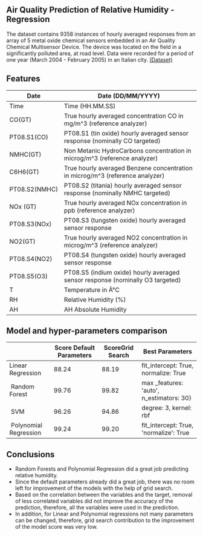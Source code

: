 ## Air Quality Prediction of Relative Humidity - Regression

The dataset contains 9358 instances of hourly averaged responses from an array of 5 metal oxide chemical sensors embedded in an Air Quality Chemical Multisensor Device. The device was located on the field in a significantly polluted area, at road level. Data were recorded for a period of one year (March 2004 - February 2005) in an Italian city. [(Dataset)](https://archive.ics.uci.edu/ml/datasets/Air+Quality#:~:text=The%20dataset%20contains%209358%20instances,Air%20Quality%20Chemical%20Multisensor%20Device.&text=This%20dataset%20can%20be%20used,Commercial%20purposes%20are%20fully%20excluded.)

## Features

| Date                        | Date (DD/MM/YYYY) |
| --- | --- |
| Time                        | Time (HH.MM.SS) |
| CO(GT)                | True hourly averaged concentration CO in mg/m^3 (reference analyzer) |
| PT08.S1(CO)                | PT08.S1 (tin oxide) hourly averaged sensor response (nominally CO targeted) |
| NMHC(GT) | Non Metanic HydroCarbons concentration in microg/m^3 (reference analyzer) |
| C6H6(GT) | True hourly averaged Benzene concentration in microg/m^3 (reference analyzer) |
| PT08.S2(NMHC) | PT08.S2 (titania) hourly averaged sensor response (nominally NMHC targeted) |
| NOx (GT) | True hourly averaged NOx concentration in ppb (reference analyzer) |
| PT08.S3(NOx) | PT08.S3 (tungsten oxide) hourly averaged sensor response |
| NO2(GT)         | True hourly averaged NO2 concentration in microg/m^3 (reference analyzer) |
| PT08.S4(NO2)         | PT08.S4 (tungsten oxide) hourly averaged sensor response |
| PT08.S5(O3)           | PT08.S5 (indium oxide) hourly averaged sensor response (nominally O3 targeted) |
| T | Temperature in Â°C |
| RH | Relative Humidity (%)|
| AH | AH Absolute Humidity |



## Model and hyper-parameters comparison

|   | Score Default Parameters | ScoreGrid Search | Best Parameters |
| --- | --- | --- | --- |
| ﻿Linear Regression | ﻿88.24 | ﻿88.19 | ﻿fit\_intercept: True, normalize: True |
| ﻿ Random Forest | ﻿99.76 | 99.82 | ﻿max \_features: &#39;auto&#39;, n\_estimators: 30} |
| ﻿ SVM | ﻿96.26 | ﻿94.86 | ﻿degree: 3, kernel: rbf |
| ﻿ Polynomial Regression | ﻿99.24 | ﻿99.20 | ﻿fit\_intercept: True, &#39;normalize&#39;: True |

## Conclusions

- Random Forests and Polynomial Regression did a great job predicting relative humidity.
- Since the default parameters already did a great job, there was no room left for improvement of the models with the help of grid search.
- Based on the correlation between the variables and the target, removal of less correlated variables did not improve the accuracy of the prediction, therefore, all the variables were used in the prediction.
- In addition, for Linear and Polynomial regressions not many parameters can be changed, therefore, grid search contribution to the improvement of the model score was very low.
